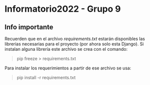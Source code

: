 # Informatorio2022 - Grupo 9


## Info importante
Recuerden que en el archivo _requirements.txt_ estarán disponibles las librerias necesarias para el proyecto (por ahora solo esta Django). Si instalan alguna librería este archivo se crea con el comando:

>pip freeze > requirements.txt

Para instalar los requerimientos a partir de ese archivo se usa:

>pip install -r requirements.txt
